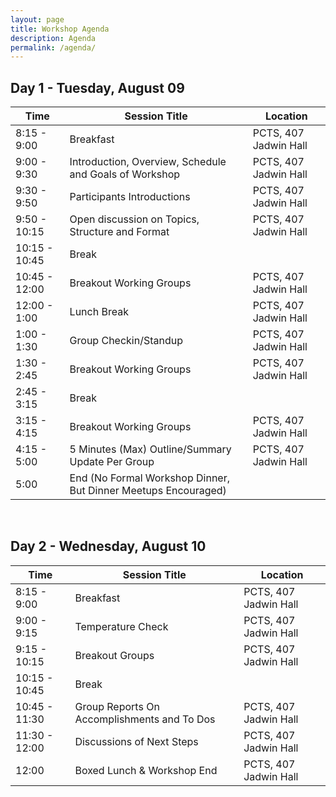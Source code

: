 ```yaml
---
layout: page
title: Workshop Agenda
description: Agenda
permalink: /agenda/
---
```




## Day 1 - Tuesday, August 09

| Time   | Session Title | Location |
| ------ | ------------- | -------- |
|  8:15 - 9:00 |  Breakfast | PCTS, 407 Jadwin Hall |
| 9:00 - 9:30 | Introduction, Overview, Schedule and Goals of Workshop | PCTS, 407 Jadwin Hall |
| 9:30 - 9:50 | Participants Introductions | PCTS, 407 Jadwin Hall |
| 9:50 - 10:15 | Open discussion on Topics, Structure and Format | PCTS, 407 Jadwin Hall |
| 10:15 - 10:45 | Break |  |
| 10:45 - 12:00 | Breakout Working Groups | PCTS, 407 Jadwin Hall |
| 12:00  - 1:00 | Lunch Break | PCTS, 407 Jadwin Hall |
| 1:00 - 1:30 | Group Checkin/Standup | PCTS, 407 Jadwin Hall |
| 1:30 - 2:45 | Breakout Working Groups | PCTS, 407 Jadwin Hall |
| 2:45 - 3:15 |  Break |  |
| 3:15 - 4:15 |  Breakout Working Groups | PCTS, 407 Jadwin Hall |
| 4:15 - 5:00 |  5 Minutes (Max) Outline/Summary Update Per Group | PCTS, 407 Jadwin Hall |
| 5:00        | End (No Formal Workshop Dinner, But Dinner Meetups Encouraged) |

<br>

## Day 2 - Wednesday, August 10

| Time | Session Title | Location |
| ------ | ----- | ----- |
| 8:15 - 9:00 | Breakfast | PCTS, 407 Jadwin Hall |
| 9:00 - 9:15 | Temperature Check | PCTS, 407 Jadwin Hall |
| 9:15 - 10:15 | Breakout Groups | PCTS, 407 Jadwin Hall |
| 10:15 - 10:45 | Break |  |
| 10:45 - 11:30 |  Group Reports On Accomplishments and To Dos | PCTS, 407 Jadwin Hall |
| 11:30 - 12:00 |  Discussions of Next Steps | PCTS, 407 Jadwin Hall |
| 12:00         | Boxed Lunch & Workshop End | PCTS, 407 Jadwin Hall |
